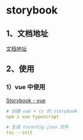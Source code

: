 # storybook

## 1、文档地址

[文档地址](https://storybook.js.org)

## 2、使用

### 1）vue 中使用

[Storybook - vue](https://storybook.js.org/docs/vue/get-started/install)

```yaml
# 创建 vue + ts 的 storybook
npm i vue typescript

# 生成 tsconfig.json 文件
tsc --init
```
